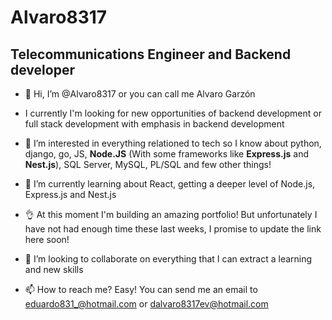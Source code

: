 # Alvaro8317
## Telecommunications Engineer and Backend developer

- 👋 Hi, I’m @Alvaro8317 or you can call me Alvaro Garzón

- I currently I'm looking for new opportunities of backend development or full stack development with emphasis in backend development

- 👀 I’m interested in everything relationed to tech so I know about python, django, go, JS, **Node.JS** (With some frameworks like **Express.js** and **Nest.js**), SQL Server, MySQL, PL/SQL and few other things!

- 🌱 I’m currently learning about React, getting a deeper level of Node.js, Express.js and Nest.js

- 👌 At this moment I'm building an amazing portfolio! But unfortunately I have not had enough time these last weeks, I promise to update the link here soon!

- 💞️ I’m looking to collaborate on everything that I can extract a learning and new skills

- 📫 How to reach me? Easy! You can send me an email to eduardo831_@hotmail.com or dalvaro8317ev@hotmail.com

<!---
Alvaro8317/Alvaro8317 is a ✨ special ✨ repository because its `README.md` (this file) appears on your GitHub profile.
You can click the Preview link to take a look at your changes.
--->
